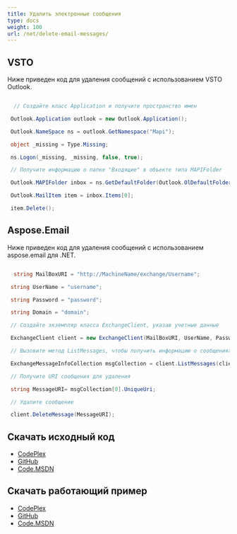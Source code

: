 ```yaml
---  
title: Удалить электронные сообщения  
type: docs  
weight: 100  
url: /net/delete-email-messages/  
---  
```


## **VSTO**  
Ниже приведен код для удаления сообщений с использованием VSTO Outlook.  

``` cs  

  // Создайте класс Application и получите пространство имен  

 Outlook.Application outlook = new Outlook.Application();  

 Outlook.NameSpace ns = outlook.GetNamespace("Mapi");  

 object _missing = Type.Missing;  

 ns.Logon(_missing, _missing, false, true);  

 // Получите информацию о папке "Входящие" в объекте типа MAPIFolder  

 Outlook.MAPIFolder inbox = ns.GetDefaultFolder(Outlook.OlDefaultFolders.olFolderInbox);  

 Outlook.MailItem item = inbox.Items[0];  

 item.Delete();      

```  
## **Aspose.Email**  
Ниже приведен код для удаления сообщений с использованием aspose.email для .NET.  

``` cs  

  string MailBoxURI = "http://MachineName/exchange/Username";  

 string UserName = "username";  

 string Password = "password";  

 string Domain = "domain";  

 // Создайте экземпляр класса ExchangeClient, указав учетные данные  

 ExchangeClient client = new ExchangeClient(MailBoxURI, UserName, Password, Domain);  

 // Вызовите метод ListMessages, чтобы получить информацию о сообщениях из папки "Входящие"  

 ExchangeMessageInfoCollection msgCollection = client.ListMessages(client.MailboxInfo.InboxUri);  

 // Получите URI сообщения для удаления  

 string MessageURI= msgCollection[0].UniqueUri;  

 // Удалите сообщение  

 client.DeleteMessage(MessageURI);  

```  
## **Скачать исходный код**  
- [CodePlex](https://asposeemailvsto.codeplex.com/SourceControl/latest#Code)  
- [GitHub](https://github.com/aspose-email/Aspose.Email-for-.NET/tree/master/Plugins/Aspose.Email%20Vs%20VSTO%20Outlook/Code%20Comparison%20of%20Common%20Features/Delete%20Messages)  
- [Code.MSDN](https://code.msdn.microsoft.com/Code-Comparison-of-common-4e0f39b8/view/SourceCode#content)  
## **Скачать работающий пример**  
- [CodePlex](https://asposeemailvsto.codeplex.com/releases/view/620910)  
- [GitHub](https://github.com/aspose-email/Aspose.Email-for-.NET/releases/tag/AsposeEmailVsVSTOv1.2)  
- [Code.MSDN](https://code.msdn.microsoft.com/Code-Comparison-of-common-4e0f39b8)  